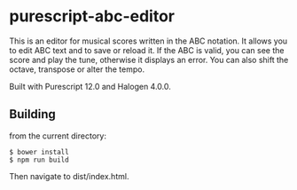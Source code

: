 purescript-abc-editor
=====================

This is an editor for musical scores written in the ABC notation. It allows you to edit ABC text and to save or reload it.  If the ABC is valid, you can see the score and play the tune, otherwise it displays an error.  You can also shift the octave, transpose or alter the tempo.

Built with Purescript 12.0 and Halogen 4.0.0.

Building
--------

from the current directory:

    $ bower install
    $ npm run build

Then navigate to dist/index.html.
